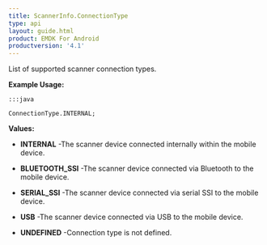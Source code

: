 ```yaml
---
title: ScannerInfo.ConnectionType
type: api
layout: guide.html
product: EMDK For Android
productversion: '4.1'
---
```



List of supported scanner connection types.
 
 

**Example Usage:**
	
	:::java
	
	ConnectionType.INTERNAL;
	


**Values:**

* **INTERNAL** -The scanner device connected internally within the mobile device.

* **BLUETOOTH_SSI** -The scanner device connected via Bluetooth to the mobile device.

* **SERIAL_SSI** -The scanner device connected via serial SSI to the mobile device.

* **USB** -The scanner device connected via USB to the mobile device.

* **UNDEFINED** -Connection type is not defined.










